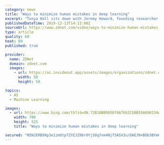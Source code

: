 ```yaml
---
category: news
title: "Ways to minimize human mistakes in deep learning"
excerpt: "Tonya Hall sits down with Jeremy Howard, founding researcher at Fast.ai, to talk about ways to minimize the potential mistakes from human involvement within the deep learning algorithm."
publishedDateTime: 2019-12-13T14:13:00Z
sourceUrl: https://www.zdnet.com/video/ways-to-minimize-human-mistakes-in-deep-learning/
type: article
quality: 69
heat: 69
published: true

provider:
  name: ZDNet
  domain: zdnet.com
  images:
    - url: https://ai.insideout.app/assets/images/organizations/zdnet.com-50x50.jpg
      width: 50
      height: 50

topics:
  - AI
  - Machine Learning

images:
  - url: https://www.bing.com/th?id=ON.72B38BB985EF8A7E62CEBB55A690234A
    width: 700
    height: 525
    title: "Ways to minimize human mistakes in deep learning"

secured: "MINJERB9Xp3e1zmUtp7ZYEJZ86rOYjS8q7nm4NjfSASX3u/OAEJN+BOb3BYm6pwKZgGqq3wbWuObZE6Nj5xeyr2GBeO4JKMClM/0H4rUoqAEMhEooNZjEhuiSuqddPTPniA5fvkU6qbW8oaPWcB+R3PpLiH1Xvyp8cmHcs61JO/XnJy7mz4Ck1BI+0JfGblrZ+OgIP3oAkXY56wBo5x1mdAuvXBANF7+pw9nBKYLbIxf2RO9aaJenyY/bNuttv1xsVH2bnhMjjNb4IUNijIDXA==;P++rddMk4x110Bp0EVatAA=="
---
```


